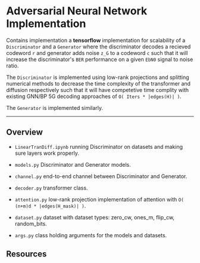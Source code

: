# Adversarial Neural Network Implementation

Contains implementation a **tensorflow** implementation for scalability of a `Discriminator` and a `Generator` where the discriminator decodes a recieved codeword `r`
and generator adds noise `z_G` to a codeword `c` such that it will increase the discriminator's `BER` performance 
on a given `EbN0` signal to noise ratio. 

The `Discriminator` is implemented using low-rank projections and splitting numerical methods to decrease the time complexity 
of the transformer and diffusion respectively such that it will have competetive time complity with existing GNN/BP 5G 
decoding approaches of `O( Iters * |edges(H)| )`. 

The `Generator` is implemented similarly.

---

## Overview

- `LinearTranDiff.ipynb` running Discriminator on datasets and making sure layers work properly.

- `models.py` Discriminator and Generator models.
- `channel.py` end-to-end channel between Discriminator and Generator.
  
- `decoder.py` transformer class.
- `attention.py` low-rank projection implementation of attention with `O( (n+m)d * |edges(H_mask)| )`.

- `dataset.py` dataset with dataset types: zero_cw, ones_m, flip_cw, random_bits.
- `args.py` class holding arguments for the models and datasets.

## Resources
